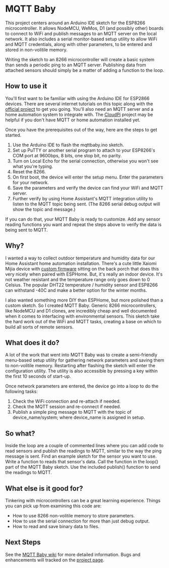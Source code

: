 # MQTT Baby
This project centers around an Arduino IDE sketch for the ESP8266 microcontroller. It allows NodeMCU, WeMos, D1 (and possibly other) boards to connect to WiFi and publish messages to an MQTT server on the local network. It also includes a serial monitor-based setup utility to allow WiFi and MQTT credentials, along with other parameters, to be entered and stored in non-volitile memory.

Writing the sketch to an 8266 microcontroller will create a basic system than sends a periodic ping to an MQTT server. Publishing data from attached sensors should simply be a matter of adding a function to the loop.

## How to use it
You'll first want to be familiar with using the Arduino IDE for ESP2866 devices. There are several internet tutorials on this topic along with the [official project](https://github.com/esp8266/Arduino) to get you going. You'll also need an MQTT server and a home automation system to integrate with. The [CloudPi](https://github.com/DavesCodeMusings/CloudPi) project may be helpful if you don't have MQTT or home automation installed yet.

Once you have the prerequisites out of the way, here are the steps to get started.
1. Use the Arduino IDE to flash the mqttbaby.ino sketch.
2. Set up PuTTY or another serial program to attach to your ESP8266's COM port at 9600bps, 8 bits, one stop bit, no parity.
3. Turn on Local Echo for the serial connection, otherwise you won't see what you're typing.
4. Reset the 8266.
5. On first boot, the device will enter the setup menu. Enter the parameters for your network.
6. Save the parameters and verify the device can find your WiFi and MQTT server.
7. Further verify by using Home Assistant's MQTT integration utility to listen to the MQTT topic being sent. (The 8266 serial debug output will show the topic and message.)

If you can do that, your MQTT Baby is ready to customize. Add any sensor reading functions you want and repeat the steps above to verify the data is being sent to MQTT.

## Why?
I wanted a way to collect outdoor temperature and humidity data for our Home Assistant home automation installation. There's a cute little Xaiomi Mijia device with [custom firmware](https://github.com/atc1441/ATC_MiThermometer) sitting on the back porch that does this very nicely when paired with ESPHome. But, it's really an indoor device. It's not weather resistant and the temperature range only goes down to 0 Celsius. The popular DHT22 temperature / humidity sensor and ESP8266 can withstand -40C and make a better option for the winter months.

I also wanted something more DIY than ESPHome, but more polished than a custom sketch. So I created MQTT Baby. Generic 8266 microcontrollers, like NodeMCU and D1 clones, are incredibly cheap and well documented when it comes to interfacing with environmental sensors. This sketch take the hard work out of the WiFi and MQTT tasks, creating a base on which to build all sorts of remote sensors.

## What does it do?
A lot of the work that went into MQTT Baby was to create a semi-friendly menu-based setup utility for gathering network parameters and saving them to non-volitile memory. Restarting after flashing the sketch will enter the configuration utility. The utility is also accessible by pressing a key within the first 10 seconds of start-up.

Once network parameters are entered, the device go into a loop to do the following tasks:
1. Check the WiFi connection and re-attach if needed.
2. Check the MQTT session and re-connect if needed.
3. Publish a simple ping message to MQTT with the topic of device_name/system; where device_name is assigned in setup.

## So what?
Inside the loop are a couple of commented lines where you can add code to read sensors and publish the readings to MQTT, similar to the way the ping message is sent. Find an example sketch for the sensor you want to use. Write a function to reads that sensor's data. Call the function in the loop() part of the MQTT Baby sketch. Use the included publish() function to send the readings to MQTT.

## What else is it good for?
Tinkering with microcontrollers can be a great learning experience. Things you can pick up from examining this code are:
* How to use 8266 non-volitile memory to store parameters.
* How to use the serial connection for more than just debug output.
* How to read and save binary data to files.

## Next Steps
See the [MQTT Baby wiki](https://github.com/DavesCodeMusings/mqttbaby/wiki) for more detailed information. Bugs and enhancements will tracked on the [project page](https://github.com/DavesCodeMusings/mqttbaby/projects/1).
